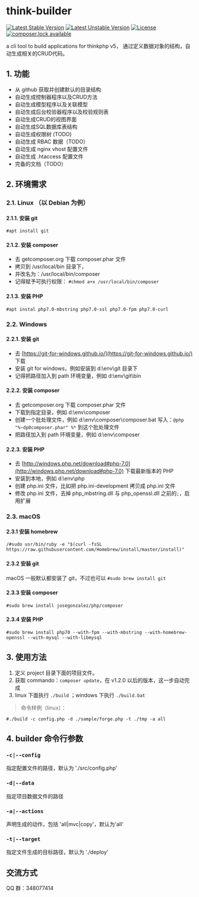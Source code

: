 # think-builder
[![Latest Stable Version](https://poser.pugx.org/goldeagle/think-builder/version)](https://packagist.org/packages/goldeagle/think-builder)
[![Latest Unstable Version](https://poser.pugx.org/goldeagle/think-builder/v/unstable)](//packagist.org/packages/goldeagle/think-builder)
[![License](https://poser.pugx.org/goldeagle/think-builder/license)](https://packagist.org/packages/goldeagle/think-builder)
[![composer.lock available](https://poser.pugx.org/goldeagle/think-builder/composerlock)](https://packagist.org/packages/goldeagle/think-builder)

a cli tool to build applications for thinkphp v5，
通过定义数据对象的结构，自动生成相关的CRUD代码。

## 1. 功能
* 从 github 获取并创建默认的目录结构
* 自动生成控制器程序以及CRUD方法
* 自动生成模型程序以及关联模型
* 自动生成后台校验器程序以及校验规则表
* 自动生成CRUD的视图界面
* 自动生成SQL数据库表结构
* 自动生成权限树 (TODO)
* 自动生成 RBAC 数据（TODO）
* 自动生成 nginx vhost 配置文件
* 自动生成 .htaccess 配置文件
* 完备的文档（TODO）

## 2. 环境需求
### 2.1. Linux （以 Debian 为例）
#### 2.1.1. 安装 git
`#apt install git`
#### 2.1.2. 安装 composer
* 去 getcomposer.org 下载 composer.phar 文件
* 拷贝到 /usr/local/bin 目录下，
* 并改名为：/usr/local/bin/composer
* 记得赋予可执行权限：
`#chmod a+x /usr/local/bin/composer` 
#### 2.1.3. 安装 PHP
`#apt instal php7.0-mbstring php7.0-ssl php7.0-fpm php7.0-curl`

### 2.2. Windows
#### 2.2.1. 安装 git
* 去 [https://git-for-windows.github.io/](https://git-for-windows.github.io/) 下载
* 安装 git for windows，例如安装到 d:\env\git 目录下
* 记得把路径加入到 path 环境变量，例如 d:\env\git\bin
#### 2.2.2. 安装 composer
* 去 getcomposer.org 下载 composer.phar 文件
* 下载到指定目录，例如 d:\env\composer
* 创建一个批处理文件，例如 d:\env\composer\composer.bat
写入：`@php "%~dp0composer.phar" %*` 到这个批处理文件
* 把路径加入到 path 环境变量，例如 d:\env\composer
#### 2.2.3. 安装 PHP
* 去 [http://windows.php.net/download#php-7.0](http://windows.php.net/download#php-7.0) 下载最新版本的 PHP
* 安装到本地，例如 d:\env\php
* 创建 php.ini 文件，比如把 php.ini-development 拷贝成 php.ini 文件
* 修改 php.ini 文件，去掉 php_mbstring.dll 与 php_openssl.dll 之前的`;`，启用扩展

### 2.3. macOS
#### 2.3.1 安装 homebrew
`/#sudo usr/bin/ruby -e "$(curl -fsSL https://raw.githubusercontent.com/Homebrew/install/master/install)"`
#### 2.3.2 安装 git
macOS 一般默认都安装了 git，不过也可以 `#sudo brew install git` 
#### 2.3.3 安装 composer
`#sudo brew install josegonzalez/php/composer`
#### 2.3.4 安装 PHP
`#sudo brew install php70
 --with-fpm
 --with-mbstring
 --with-homebrew-openssl
 --with-mysql
 --with-libmysql`

## 3. 使用方法
1. 定义 project 目录下面的项目文件。
2. 获取 commando：`composer update`，在 v1.2.0 以后的版本，这一步自动完成
3. linux 下面执行 `./build` ；windows 下执行 `./build.bat`

>命令样例（linux）：

`#./build -c config.php -d ./sample/forge.php -t ./tmp -a all`

## 4. builder 命令行参数
### `-c|--config`
指定配置文件的路径，默认为 './src/config.php'

### `-d|--data`
指定项目数据文件的路径

### `-a|--actions`
声明生成的动作，包括 'all|mvc|copy'，默认为'all'

### `-t|--target`
指定文件生成的目标路径，默认为 './deploy'

## 交流方式
QQ 群：348077414